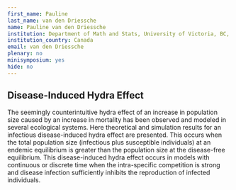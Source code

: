 ```yaml
---
first_name: Pauline
last_name: van den Driessche
name: Pauline van den Driessche
institution: Department of Math and Stats, University of Victoria, BC, Canada
institution_country: Canada
email: van den Driessche
plenary: no
minisymposium: yes
hide: no
---
```


## Disease-Induced Hydra Effect

The seemingly counterintuitive hydra effect of an increase in population size caused by an increase in mortality has been observed and modeled in several ecological systems. Here theoretical and simulation results for an infectious disease-induced hydra effect are presented. This occurs when the total population size (infectious plus susceptible individuals) at an endemic equilibrium is greater than the population size at the disease-free equilibrium. This disease-induced hydra effect occurs in models with continuous or discrete time when the intra-specific competition is strong and disease infection sufficiently inhibits the reproduction of infected individuals.


